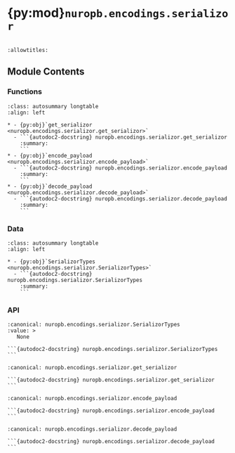 # {py:mod}`nuropb.encodings.serializor`

```{py:module} nuropb.encodings.serializor
```

```{autodoc2-docstring} nuropb.encodings.serializor
:allowtitles:
```

## Module Contents

### Functions

````{list-table}
:class: autosummary longtable
:align: left

* - {py:obj}`get_serializor <nuropb.encodings.serializor.get_serializor>`
  - ```{autodoc2-docstring} nuropb.encodings.serializor.get_serializor
    :summary:
    ```
* - {py:obj}`encode_payload <nuropb.encodings.serializor.encode_payload>`
  - ```{autodoc2-docstring} nuropb.encodings.serializor.encode_payload
    :summary:
    ```
* - {py:obj}`decode_payload <nuropb.encodings.serializor.decode_payload>`
  - ```{autodoc2-docstring} nuropb.encodings.serializor.decode_payload
    :summary:
    ```
````

### Data

````{list-table}
:class: autosummary longtable
:align: left

* - {py:obj}`SerializorTypes <nuropb.encodings.serializor.SerializorTypes>`
  - ```{autodoc2-docstring} nuropb.encodings.serializor.SerializorTypes
    :summary:
    ```
````

### API

````{py:data} SerializorTypes
:canonical: nuropb.encodings.serializor.SerializorTypes
:value: >
   None

```{autodoc2-docstring} nuropb.encodings.serializor.SerializorTypes
```

````

````{py:function} get_serializor(payload_type: str = 'json') -> nuropb.encodings.serializor.SerializorTypes
:canonical: nuropb.encodings.serializor.get_serializor

```{autodoc2-docstring} nuropb.encodings.serializor.get_serializor
```
````

````{py:function} encode_payload(payload: nuropb.interface.PayloadDict, payload_type: str = 'json', public_key: cryptography.hazmat.primitives.asymmetric.rsa.RSAPublicKey = None) -> bytes
:canonical: nuropb.encodings.serializor.encode_payload

```{autodoc2-docstring} nuropb.encodings.serializor.encode_payload
```
````

````{py:function} decode_payload(encoded_payload: bytes, payload_type: str = 'json') -> nuropb.interface.PayloadDict
:canonical: nuropb.encodings.serializor.decode_payload

```{autodoc2-docstring} nuropb.encodings.serializor.decode_payload
```
````
